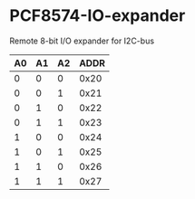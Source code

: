 # PCF8574-IO-expander
Remote 8-bit I/O expander for  I2C-bus


<table>
  <thead>
    <tr>
      <th>A0</th>
      <th>A1</th>
      <th>A2</th>
      <th>ADDR</th>
    </tr>
  </thead>
  <tbody>
    <tr>
      <td>0</td>
      <td>0</td>
      <td>0</td>
      <td>0x20</td>
    </tr>
     <tr>
      <td>0</td>
      <td>0</td>
      <td>1</td>
      <td>0x21</td>
    </tr>
     <tr>
      <td>0</td>
      <td>1</td>
      <td>0</td>
      <td>0x22</td>
    </tr>
     <tr>
      <td>0</td>
      <td>1</td>
      <td>1</td>
      <td>0x23</td>
    </tr>
     <tr>
      <td>1</td>
      <td>0</td>
      <td>0</td>
      <td>0x24</td>
    </tr>
     <tr>
      <td>1</td>
      <td>0</td>
      <td>1</td>
      <td>0x25</td>
    </tr>
     <tr>
      <td>1</td>
      <td>1</td>
      <td>0</td>
      <td>0x26</td>
    </tr>
     <tr>
      <td>1</td>
      <td>1</td>
      <td>1</td>
      <td>0x27</td>
    </tr>
  </tbody>
</table>
